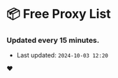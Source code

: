 # :package: Free Proxy List
### Updated every 15 minutes.

- Last updated: `2024-10-03 12:20`

:heart:
